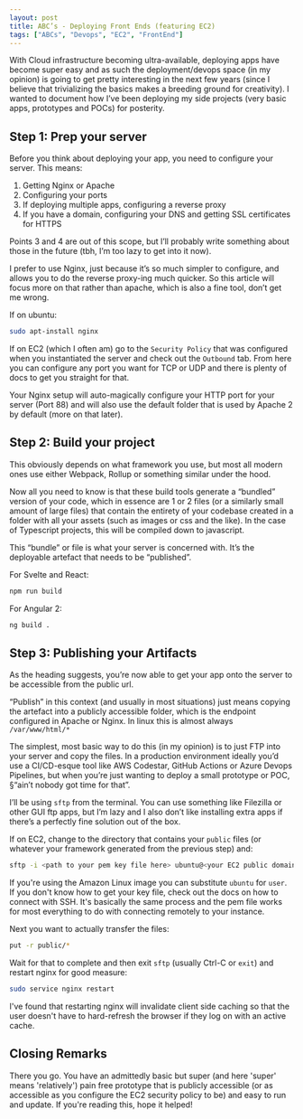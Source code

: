 ```yaml
---
layout: post
title: ABC’s - Deploying Front Ends (featuring EC2)
tags: ["ABCs", "Devops", "EC2", "FrontEnd"]
---
```


With Cloud infrastructure becoming ultra-available, deploying apps have become super easy and as such the deployment/devops space (in my opinion) is going to get pretty interesting in the next few years (since I believe that trivializing the basics makes a breeding ground for creativity). I wanted to document how I’ve been deploying my side projects (very basic apps, prototypes and POCs) for posterity.

## Step 1: Prep your server

Before you think about deploying your app, you need to configure your server. This means:

1. Getting Nginx or Apache
2. Configuring your ports
3. If deploying multiple apps, configuring a reverse proxy
4. If you have a domain, configuring your DNS and getting SSL certificates for HTTPS

Points 3 and 4 are out of this scope, but I’ll probably write something about those in the future (tbh, I’m too lazy to get into it now).

I prefer to use Nginx, just because it’s so much simpler to configure, and allows you to do the reverse proxy-ing much quicker. So this article will focus more on that rather than apache, which is also a fine tool, don’t get me wrong.

If on ubuntu:

```bash
sudo apt-install nginx
```
If on EC2 (which I often am) go to the `Security Policy` that was configured when you instantiated the server and check out the `Outbound` tab. From here you can configure any port you want for TCP or UDP and there is plenty of docs to get you straight for that.

Your Nginx setup will auto-magically configure your HTTP port for your server (Port 88) and will also use the default folder that is used by Apache 2 by default (more on that later).

## Step 2: Build your project

This obviously depends on what framework you use, but most all modern ones use either Webpack, Rollup or something similar under the hood.

Now all you need to know is that these build tools generate a “bundled” version of your code, which in essence are 1 or 2 files (or a similarly small amount of large files) that contain the entirety of your codebase created in a folder with all your assets (such as images or css and the like). In the case of Typescript projects, this will be compiled down to javascript.

This “bundle” or file is what your server is concerned with. It’s the deployable artefact that needs to be “published”.

For Svelte and React:
```bash
npm run build
```
For Angular 2:
```bash
ng build .
```

## Step 3: Publishing your Artifacts

As the heading suggests, you’re now able to get your app onto the server to be accessible from the public url.

“Publish” in this context (and usually in most situations) just means copying the artefact into a publicly accessible folder, which is the endpoint configured in Apache or Nginx. In linux this is almost always `/var/www/html/*`

The simplest, most basic way to do this (in my opinion) is to just FTP into your server and copy the files. In a production environment ideally you’d use a CI/CD-esque tool like AWS Codestar, GitHub Actions or Azure Devops Pipelines, but when you’re just wanting to deploy a small prototype or POC, §“ain’t nobody got time for that”.

I’ll be using `sftp` from the terminal. You can use something like Filezilla or other GUI ftp apps, but I’m lazy and I also don’t like installing extra apps if there’s a perfectly fine solution out of the box.

If on EC2, change to the directory that contains your `public` files (or whatever your framework generated from the previous step) and:
```bash
sftp -i <path to your pem key file here> ubuntu@<your EC2 public domain here>:/var/www/html/
```

If you're using the Amazon Linux image you can substitute `ubuntu` for `user`. If you don't know how to get your key file, check out the docs on how to connect with SSH. It's basically the same process and the pem file works for most everything to do with connecting remotely to your instance.

Next you want to actually transfer the files:
```bash
put -r public/*
```

Wait for that to complete and then exit `sftp` (usually Ctrl-C or `exit`) and restart nginx for good measure:
```bash
sudo service nginx restart
```

I've found that restarting nginx will invalidate client side caching so that the user doesn't have to hard-refresh the browser if they log on with an active cache.

## Closing Remarks

There you go. You have an admittedly basic but super (and here 'super' means 'relatively') pain free prototype that is publicly accessible (or as accessible as you configure the EC2 security policy to be) and easy to run and update. If you're reading this, hope it helped!